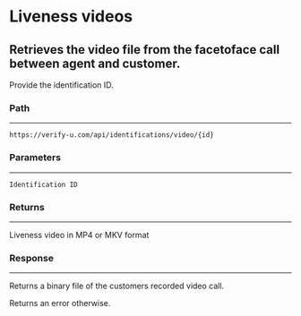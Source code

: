 # Liveness videos

## Retrieves the video file from the facetoface call between agent and customer.

Provide the identification ID.

### Path

---

`https://verify-u.com/api/identifications/video/{id}`

### Parameters

---

`Identification ID`

### Returns

---

Liveness video in MP4 or MKV format

### Response

---

Returns a binary file of the customers recorded video call.

Returns an error otherwise.
